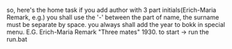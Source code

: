 so, here's the home task
if you add author with 3 part initials(Erich-Maria Remark, e.g.) you shall use the '-' between the part of name, the surname must be separate by space.
you always shall add the year to bokk in special menu.
E.G.
Erich-Maria Remark "Three mates" 1930.
to start -> run the run.bat
